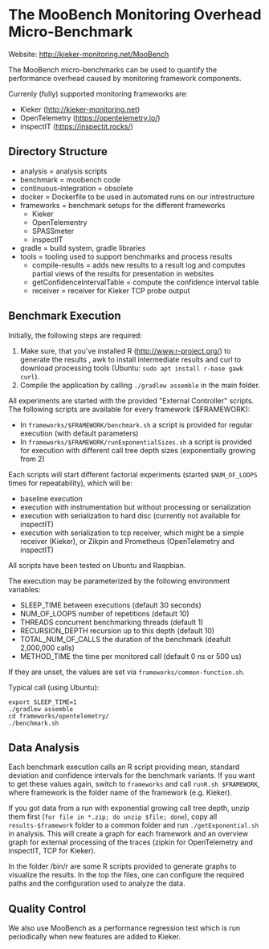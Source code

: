 # The MooBench Monitoring Overhead Micro-Benchmark 

Website: http://kieker-monitoring.net/MooBench

The MooBench micro-benchmarks can be used to quantify the performance overhead
caused by monitoring framework components. 

Currenly (fully) supported monitoring frameworks are:
* Kieker (http://kieker-monitoring.net)
* OpenTelemetry (https://opentelemetry.io/)
* inspectIT (https://inspectit.rocks/)

## Directory Structure

- analysis = analysis scripts
- benchmark = moobench code
- continuous-integration = obsolete
- docker = Dockerfile to be used in automated runs on our intrestructure
- frameworks = benchmark setups for the different frameworks
  - Kieker
  - OpenTelementry
  - SPASSmeter
  - inspectIT
- gradle = build system, gradle libraries
- tools = tooling used to support benchmarks and process results
  - compile-results = adds new results to a result log and computes partial
    views of the results for presentation in websites
  - getConfidenceIntervalTable = compute the confidence interval table
  - receiver = receiver for Kieker TCP probe output

## Benchmark Execution

Initially, the following steps are required:
1. Make sure, that you've installed R (http://www.r-project.org/) to generate
   the results , awk to install intermediate results and curl to download
   processing tools (Ubuntu: `sudo apt install r-base gawk curl`).
2. Compile the application by calling `./gradlew assemble` in the main folder.

All experiments are started with the provided "External Controller" scripts.
The following scripts are available for every framework ($FRAMEWORK):
* In `frameworks/$FRAMEWORK/benchmark.sh` a script is provided for regular
  execution (with default parameters)
* In `frameworks/$FRAMEWORK/runExponentialSizes.sh` a script is provided for
  execution with different call tree depth sizes (exponentially growing from 2)

Each scripts will start different factorial experiments (started `$NUM_OF_LOOPS`
times for repeatability), which will be:
- baseline execution
- execution with instrumentation but without processing or serialization
- execution with serialization to hard disc (currently not available for
  inspectIT)
- execution with serialization to tcp receiver, which might be a simple receiver
  (Kieker), or Zikpin and Prometheus (OpenTelemetry and inspectIT)

All scripts have been tested on Ubuntu and Raspbian. 

The execution may be parameterized by the following environment variables:
* SLEEP_TIME           between executions (default 30 seconds)
* NUM_OF_LOOPS         number of repetitions (default 10)
* THREADS              concurrent benchmarking threads (default 1)
* RECURSION_DEPTH      recursion up to this depth (default 10)
* TOTAL_NUM_OF_CALLS   the duration of the benchmark (deafult 2,000,000 calls)
* METHOD_TIME          the time per monitored call (default 0 ns or 500 us)

If they are unset, the values are set via `frameworks/common-function.sh`.

Typical call (using Ubuntu):
```
export SLEEP_TIME=1 
./gradlew assemble 
cd frameworks/opentelemetry/ 
./benchmark.sh
```

## Data Analysis

Each benchmark execution calls an R script providing mean, standard deviation
and confidence intervals for the benchmark variants. If you want to get these
values again, switch to `frameworks` and call `runR.sh $FRAMEWORK`, where
framework is the folder name of the framework (e.g. Kieker).

If you got data from a run with exponential growing call tree depth, unzip them
first (`for file in *.zip; do unzip $file; done`), copy all `results-$framework`
folder to a common folder and run `./getExponential.sh` in analysis. This will
create a graph for each framework and an overview graph for external processing
of the traces (zipkin for OpenTelemetry and inspectIT, TCP for Kieker).

In the folder /bin/r are some R scripts provided to generate graphs to visualize
the results. In the top the files, one can configure the required paths and the
configuration used to analyze the data.

## Quality Control

We also use MooBench as a performance regression test which is run periodically
when new features are added to Kieker.

